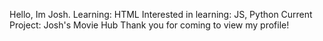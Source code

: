 Hello, Im Josh.
Learning: HTML
Interested in learning: JS, Python
Current Project: Josh's Movie Hub
Thank you for coming to view my profile!
